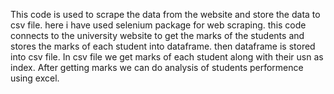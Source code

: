 This code is used to scrape the data from the website and store the data to csv file.
here i have used selenium package for web scraping.
this code connects to the university website to get the marks of the students and stores the marks of each student into dataframe.
then dataframe is stored into csv file.
In csv file we get marks of each student along with their usn as index.
After getting marks we can do analysis of students performence using excel.
